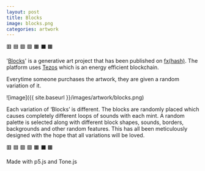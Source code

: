 ```yaml
---
layout: post
title: Blocks
image: blocks.png
categories: artwork
---
```


🟥 🟦 🟪 🟩 🟧 ⬛️ 🟫

'[Blocks](https://www.fxhash.xyz/generative/13780)' is a generative art project that has been published on [fx(hash)](https://www.fxhash.xyz/doc/fxhash/overview). The platform uses [Tezos](https://tezos.com/carbon/) which is an energy efficient blockchain.

Everytime someone purchases the artwork, they are given a random variation of it.

![image]({{ site.baseurl }}/images/artwork/blocks.png)

Each variation of ‘Blocks’ is different. The blocks are randomly placed which causes completely different loops of sounds with each mint. A random palette is selected along with different block shapes, sounds, borders, backgrounds and other random features. This has all been meticulously designed with the hope that all variations will be loved.

🟥 🟦 🟪 🟩 🟧 ⬛️ 🟫

Made with p5.js and Tone.js